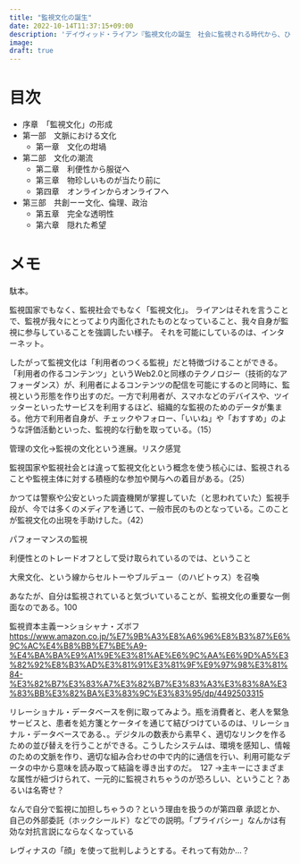 ```yaml
---
title: "監視文化の誕生"
date: 2022-10-14T11:37:15+09:00
description: 'デイヴィッド・ライアン『監視文化の誕生　社会に監視される時代から、ひとびとが進んで監視する時代へ』（青土社、2019）'
image: 
draft: true
---
```


# 目次
- 序章　「監視文化」の形成
- 第一部　文脈における文化
    - 第一章　文化の坩堝
- 第二部　文化の潮流
    - 第二章　利便性から服従へ
    - 第三章　物珍しいものが当たり前に
    - 第四章　オンラインからオンライフへ
- 第三部　共創ーー文化、倫理、政治
    - 第五章　完全な透明性
    - 第六章　隠れた希望

# メモ
駄本。


監視国家でもなく、監視社会でもなく「監視文化」。
ライアンはそれを言うことで、監視が我々にとってより内面化されたものとなっていること、我々自身が監視に参与していることを強調したい様子。
それを可能にしているのは、インターネット。

したがって監視文化は「利用者のつくる監視」だと特徴づけることができる。「利用者の作るコンテンツ」というWeb2.0と同様のテクノロジー（技術的なアフォーダンス）が、利用者によるコンテンツの配信を可能にするのと同時に、監視という形態を作り出すのだ。一方で利用者が、スマホなどのデバイスや、ツイッターといったサービスを利用するほど、組織的な監視のためのデータが集まる。他方で利用者自身が、チェックやフォロー、「いいね」や「おすすめ」のような評価活動といった、監視的な行動を取っている。（15）

管理の文化→監視の文化という進展。リスク感覚

監視国家や監視社会とは違って監視文化という概念を使う核心には、監視されることや監視主体に対する積極的な参加や関与への着目がある。（25）

かつては警察や公安といった調査機関が掌握していた（と思われていた）監視手段が、今では多くのメディアを通じて、一般市民のものとなっている。このことが監視文化の出現を手助けした。（42）

パフォーマンスの監視　　　

利便性とのトレードオフとして受け取られているのでは、ということ

大衆文化、という線からセルトーやブルデュー（のハビトゥス）を召喚

あなたが、自分は監視されていると気づいていることが、監視文化の重要な一側面なのである。100

監視資本主義ー>ショシャナ・ズボフ　https://www.amazon.co.jp/%E7%9B%A3%E8%A6%96%E8%B3%87%E6%9C%AC%E4%B8%BB%E7%BE%A9-%E4%BA%BA%E9%A1%9E%E3%81%AE%E6%9C%AA%E6%9D%A5%E3%82%92%E8%B3%AD%E3%81%91%E3%81%9F%E9%97%98%E3%81%84-%E3%82%B7%E3%83%A7%E3%82%B7%E3%83%A3%E3%83%8A%E3%83%BB%E3%82%BA%E3%83%9C%E3%83%95/dp/4492503315

リレーショナル・データベースを例に取ってみよう。瓶を消費者と、老人を緊急サービスと、患者を処方箋とケータイを通じて結びつけているのは、リレーショナル・データベースである、。デジタルの数表から素早く、適切なリンクを作るための並び替えを行うことができる。こうしたシステムは、環境を感知し、情報のための文脈を作り、適切な組み合わせの中で内的に通信を行い、利用可能なデータの中から意味を読み取って結論を導き出すのだ。　127
→主キーにさまざまな属性が紐づけられて、一元的に監視されちゃうのが恐ろしい、ということ？あるいは名寄せ？

なんで自分で監視に加担しちゃうの？という理由を扱うのが第四章
承認とか、自己の外部委託（ホックシールド）などでの説明。「プライバシー」なんかは有効な対抗言説にならなくなっている

レヴィナスの「顔」を使って批判しようとする。それって有効か…？
